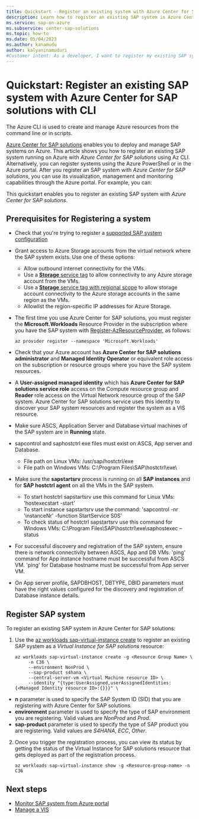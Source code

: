 ```yaml
---
title: Quickstart - Register an existing system with Azure Center for SAP solutions with CLI
description: Learn how to register an existing SAP system in Azure Center for SAP solutions through Azure CLI.
ms.service: sap-on-azure
ms.subservice: center-sap-solutions
ms.topic: how-to
ms.date: 05/04/2023
ms.author: kanamudu
author: kalyaninamuduri
#Customer intent: As a developer, I want to register my existing SAP system so that I can use the system with Azure Center for SAP solutions.
---
```

# Quickstart: Register an existing SAP system with Azure Center for SAP solutions with CLI

The Azure CLI is used to create and manage Azure resources from the command line or in scripts. 

[Azure Center for SAP solutions](overview.md) enables you to deploy and manage SAP systems on Azure. This article shows you how to register an existing SAP system running on Azure with *Azure Center for SAP solutions* using Az CLI. Alternatively, you can register systems using the Azure PowerShell or in the Azure portal.
After you register an SAP system with *Azure Center for SAP solutions*, you can use its visualization, management and monitoring capabilities through the Azure portal. For example, you can:

This quickstart enables you to register an existing SAP system with *Azure Center for SAP solutions*.

## Prerequisites for Registering a system
- Check that you're trying to register a [supported SAP system configuration](/articles/sap/center-sap-solutions/register-existing-system.md)
- Grant access to Azure Storage accounts from the virtual network where the SAP system exists. Use one of these options:
    - Allow outbound internet connectivity for the VMs.
    - Use a [**Storage** service tag](../../virtual-network/service-tags-overview.md) to allow connectivity to any Azure storage account from the VMs.
    - Use a [**Storage** service tag with regional scope](../../virtual-network/service-tags-overview.md) to allow storage account connectivity to the Azure storage accounts in the same region as the VMs.
    - Allowlist the region-specific IP addresses for Azure Storage.
- The first time you use Azure Center for SAP solutions, you must register the **Microsoft.Workloads** Resource Provider in the subscription where you have the SAP system with [Register-AzResourceProvider](/powershell/module/az.Resources/Register-azResourceProvider), as follows:

    ```azurecli-interactive
    az provider register --namespace 'Microsoft.Workloads'
    ```
- Check that your Azure account has **Azure Center for SAP solutions administrator** and **Managed Identity Operator** or equivalent role access on the subscription or resource groups where you have the SAP system resources.
- A **User-assigned managed identity** which has **Azure Center for SAP solutions service role** access on the Compute resource group and **Reader** role access on the Virtual Network resource group of the SAP system. Azure Center for SAP solutions service uses this identity to discover your SAP system resources and register the system as a VIS resource.
- Make sure ASCS, Application Server and Database virtual machines of the SAP system are in **Running** state.
- sapcontrol and saphostctrl exe files must exist on ASCS, App server and Database.
    - File path on Linux VMs: /usr/sap/hostctrl/exe
    - File path on Windows VMs: C:\Program Files\SAP\hostctrl\exe\
- Make sure the **sapstartsrv** process is running on all **SAP instances** and for **SAP hostctrl agent** on all the VMs in the SAP system.
    - To start hostctrl sapstartsrv use this command for Linux VMs: 'hostexecstart -start'
    - To start instance sapstartsrv use the command: 'sapcontrol -nr 'instanceNr' -function StartService S0S'
    - To check status of hostctrl sapstartsrv use this command for Windows VMs: C:\Program Files\SAP\hostctrl\exe\saphostexec –status
- For successful discovery and registration of the SAP system, ensure there is network connectivity between ASCS, App and DB VMs. 'ping' command for App instance hostname must be successful from ASCS VM. 'ping' for Database hostname must be successful from App server VM.
- On App server profile, SAPDBHOST, DBTYPE, DBID parameters must have the right values configured for the discovery and registration of Database instance details.

## Register SAP system

To register an existing SAP system in Azure Center for SAP solutions:

1. Use the [az workloads sap-virtual-instance create](/cli/azure/workloads/sap-virtual-instance#az-workloads-sap-virtual-instance-create) to register an existing SAP system as a *Virtual Instance for SAP solutions* resource:

     ```azurecli-interactive
     az workloads sap-virtual-instance create -g <Resource Group Name> \
          -n C36 \ 
          --environment NonProd \ 
          --sap-product s4hana \ 
          --central-server-vm <Virtual Machine resource ID> \ 
          --identity "{type:UserAssigned,userAssignedIdentities:{<Managed Identity resource ID>:{}}}" \
     ```
 - **n** parameter is used to specify the SAP System ID (SID) that you are registering with Azure Center for SAP solutions.
 - **environment** parameter is used to specify the type of SAP environment you are registering. Valid values are *NonProd* and *Prod*.
 - **sap-product** parameter is used to specify the type of SAP product you are registering. Valid values are *S4HANA*, *ECC*, *Other*.

2. Once you trigger the registration process, you can view its status by getting the status of the Virtual Instance for SAP solutions resource that gets deployed as part of the registration process.

     ```azurecli-interactive
     az workloads sap-virtual-instance show -g <Resource-group-name> -n C36
     ```

## Next steps

- [Monitor SAP system from Azure portal](monitor-portal.md)
- [Manage a VIS](manage-virtual-instance.md)
